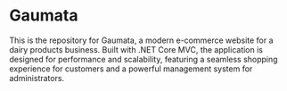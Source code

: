 # Gaumata
This is the repository for Gaumata, a modern e-commerce website for a dairy products business. Built with .NET Core MVC, the application is designed for performance and scalability, featuring a seamless shopping experience for customers and a powerful management system for administrators.

